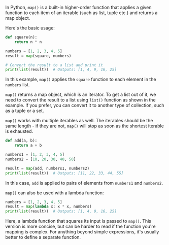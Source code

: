 In Python, `map()` is a built-in higher-order function that applies a given function to each item of an iterable (such as list, tuple etc.) and returns a map object. 

Here's the basic usage:

```python
def square(n):
    return n * n

numbers = [1, 2, 3, 4, 5]
result = map(square, numbers)

# Convert the result to a list and print it
print(list(result))  # Outputs: [1, 4, 9, 16, 25]
```

In this example, `map()` applies the `square` function to each element in the `numbers` list.

`map()` returns a map object, which is an iterator. To get a list out of it, we need to convert the result to a list using `list()` function as shown in the example. If you prefer, you can convert it to another type of collection, such as a tuple or a set.

`map()` works with multiple iterables as well. The iterables should be the same length - if they are not, `map()` will stop as soon as the shortest iterable is exhausted.

```python
def add(a, b):
    return a + b

numbers1 = [1, 2, 3, 4, 5]
numbers2 = [10, 20, 30, 40, 50]

result = map(add, numbers1, numbers2)
print(list(result))  # Outputs: [11, 22, 33, 44, 55]
```

In this case, `add` is applied to pairs of elements from `numbers1` and `numbers2`.

`map()` can also be used with a lambda function:

```python
numbers = [1, 2, 3, 4, 5]
result = map(lambda x: x * x, numbers)
print(list(result))  # Outputs: [1, 4, 9, 16, 25]
```

Here, a lambda function that squares its input is passed to `map()`. This version is more concise, but can be harder to read if the function you're mapping is complex. For anything beyond simple expressions, it's usually better to define a separate function.